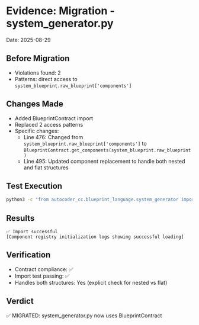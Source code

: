 # Evidence: Migration - system_generator.py
Date: 2025-08-29

## Before Migration
- Violations found: 2
- Patterns: direct access to `system_blueprint.raw_blueprint['components']`

## Changes Made
- Added BlueprintContract import
- Replaced 2 access patterns
- Specific changes:
  - Line 476: Changed from `system_blueprint.raw_blueprint['components']` to `BlueprintContract.get_components(system_blueprint.raw_blueprint)`
  - Line 495: Updated component replacement to handle both nested and flat structures

## Test Execution
```bash
python3 -c "from autocoder_cc.blueprint_language.system_generator import SystemGenerator; print('✅ Import successful')"
```

## Results
```
✅ Import successful
[Component registry initialization logs showing successful loading]
```

## Verification
- Contract compliance: ✅
- Import test passing: ✅
- Handles both structures: Yes (explicit check for nested vs flat)

## Verdict
✅ MIGRATED: system_generator.py now uses BlueprintContract